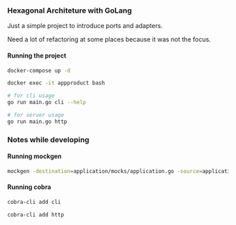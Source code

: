 ### Hexagonal Architeture with GoLang

Just a simple project to introduce ports and adapters.

Need a lot of refactoring at some places because it was not the focus.

#### Running the project
```bash
docker-compose up -d

docker exec -it appproduct bash

# for cli usage
go run main.go cli --help

# for server usage
go run main.go http
```

### Notes while developing

#### Running mockgen

```bash
mockgen -destination=application/mocks/application.go -source=application/product.go
```

#### Running cobra
```bash
cobra-cli add cli
```

```bash
cobra-cli add http
```